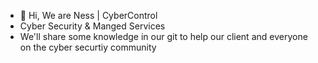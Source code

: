 - 👋 Hi, We are Ness | CyberControl
- Cyber Security & Manged Services
- We'll share some knowledge in our git to help our client and everyone on the cyber securtiy community
